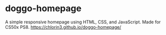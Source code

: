 # doggo-homepage
A simple responsive homepage using HTML, CSS, and JavaScript. Made for CS50x PS8.
https://chlorin3.github.io/doggo-homepage/
